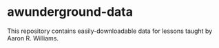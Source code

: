 # awunderground-data

This repository contains easily-downloadable data for lessons taught by Aaron R. Williams.
